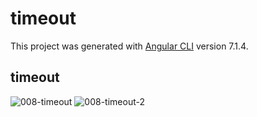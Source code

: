 # timeout

This project was generated with [Angular CLI](https://github.com/angular/angular-cli) version 7.1.4.

## timeout
![008-timeout](https://user-images.githubusercontent.com/30646609/62547088-45ee1180-b882-11e9-8341-ce60a2f1494f.JPG)
![008-timeout-2](https://user-images.githubusercontent.com/30646609/62547090-45ee1180-b882-11e9-8319-a52cdd5f055a.JPG)



